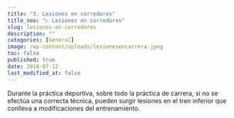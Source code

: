```yaml
---
title: "3. Lesiones en corredores"
title_seo: "▷ Lesiones en corredores"
slug: lesiones-en-corredores
description: ""
categories: [General]
image: /wp-content/uploads/lesionesencarrera.jpeg
toc: false
published: true
date: 2016-07-12
last_modified_at: false
---
```

Durante la práctica deportiva, sobre todo la práctica de carrera, si no se efectúa una correcta técnica, pueden surgir lesiones en el tren inferior que conlleva a modificaciones del entrenamiento.
